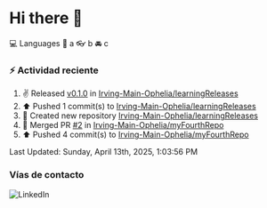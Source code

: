 # Hi there 👋

:computer: Languages
:pencil: a
:eyeglasses: b
:oncoming_automobile: c

### :zap: Actividad reciente
<!--RECENT_ACTIVITY:start-->
1. ✌️ Released [v0.1.0](https://github.com/Irving-Main-Ophelia/learningReleases/releases/tag/v0.1.0) in [Irving-Main-Ophelia/learningReleases](https://github.com/Irving-Main-Ophelia/learningReleases)<br>
2. ⬆️ Pushed 1 commit(s) to [Irving-Main-Ophelia/learningReleases](https://github.com/Irving-Main-Ophelia/learningReleases)<br>
3. 📔 Created new repository [Irving-Main-Ophelia/learningReleases](https://github.com/Irving-Main-Ophelia/learningReleases)<br>
4. 🎉 Merged PR [#2](https://github.com/Irving-Main-Ophelia/myFourthRepo/pull/2) in [Irving-Main-Ophelia/myFourthRepo](https://github.com/Irving-Main-Ophelia/myFourthRepo)<br>
5. ⬆️ Pushed 4 commit(s) to [Irving-Main-Ophelia/myFourthRepo](https://github.com/Irving-Main-Ophelia/myFourthRepo)<br>
<!--RECENT_ACTIVITY:end-->
<!--RECENT_ACTIVITY:last_update-->
Last Updated: Sunday, April 13th, 2025, 1:03:56 PM
<!--RECENT_ACTIVITY:last_update_end-->

### Vías de contacto

![LinkedIn](https://www.linkedin.com/in/irving-hernández-226846205/)
